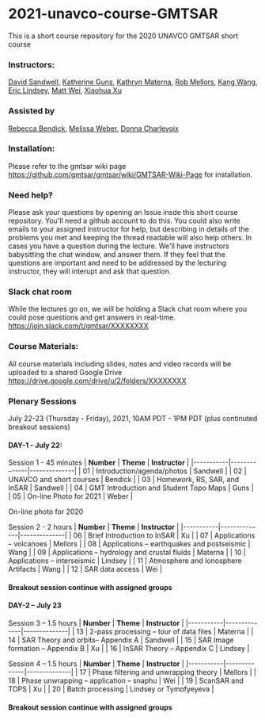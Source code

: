# 2021-unavco-course-GMTSAR
This is a short course repository for the 2020 UNAVCO GMTSAR short course

### Instructors:
[David Sandwell](https://topex.ucsd.edu/sandwell/),
[Katherine Guns](https://igpp.ucsd.edu/person/kguns),
[Kathryn Materna](https://scholar.google.com/citations?user=sBJoFrkAAAAJ&hl=en),
[Rob Mellors](https://people.llnl.gov/mellors1),
[Kang Wang](http://seismo.berkeley.edu/~kwang/),
[Eric Lindsey](https://www.planetmechanic.net/about-me),
[Matt Wei](https://weilaburi.wixsite.com/home),
[Xiaohua Xu](https://scholar.google.com/citations?user=ME1EfdsAAAAJ&hl=en)

### Assisted by
[Rebecca Bendick](https://www.unavco.org/highlights/2020/unavco-president.html),
[Melissa Weber](https://connect.unavco.org/display/per018591),
[Donna Charlevoix](https://connect.unavco.org/display/per968358)

### Installation:
Please refer to the gmtsar wiki page https://github.com/gmtsar/gmtsar/wiki/GMTSAR-Wiki-Page for installation.

### Need help?
Please ask your questions by opening an Issue insde this short course repository. You'll need a github account to do this. You could also write emails to your assigned instructor for help, but describing in details of the problems you met and keeping the thread readable will also help others. In cases you have a question during the lecture. We'll have instructors babysitting the chat window, and answer them. If they feel that the questions are important and need to be addressed by the lecturing instructor, they will interupt and ask that question.  

### Slack chat room
While the lectures go on, we will be holding a Slack chat room where you could pose questions and get answers in real-time.
https://join.slack.com/t/gmtsar/XXXXXXXX

### Course Materials:
All course materials including slides, notes and video records will be uploaded to a shared Google Drive https://drive.google.com/drive/u/2/folders/XXXXXXXX

### Plenary Sessions
July 22-23 (Thursday - Friday), 2021, 10AM PDT - 1PM PDT (plus continuted breakout sessions)
#### DAY-1 -  July 22:
Session 1 - 45 minutes
| **Number** | **Theme** | **Instructor** |
|-----------|--------------|--------------|
| 01    | Introduction/agenda/photos | Sandwell  |
| 02    | UNAVCO and short courses | Bendick |
| 03    | Homework, RS, SAR, and InSAR | Sandwell |
| 04    | GMT Introduction and Student Topo Maps | Guns |
| 05    | On-line Photo for 2021 | Weber |

On-line photo for 2020

Session 2 - 2 hours
| **Number** | **Theme** | **Instructor** |
|-----------|--------------|--------------|
| 06    | Brief Introduction to InSAR | Xu |
| 07    | Applications – volcanoes | Mellors |
| 08    | Applications – earthquakes and postseismic | Wang |
| 09    | Applications – hydrology and crustal fluids | Materna |
| 10    | Applications – interseismic | Lindsey |
| 11    | Atmosphere and Ionosphere Artifacts | Wang |
| 12    | SAR data access | Wei |
#### Breakout session continue with assigned groups

#### DAY-2 – July 23
Session 3 – 1.5 hours
| **Number** | **Theme** | **Instructor** |
|-----------|--------------|--------------|
| 13    | 2-pass processing – tour of data files | Materna |
| 14    | SAR Theory and orbits– Appendix A | Sandwell |
| 15    | SAR Image formation – Appendix B | Xu |
| 16    | InSAR Theory – Appendix C | Lindsey |

Session 4 – 1.5 hours
| **Number** | **Theme** | **Instructor** |
|-----------|--------------|--------------|
| 17    | Phase filtering and unwrapping theory | Mellors |
| 18    | Phase unwrapping – application – snaphu | Wei |
| 19    | ScanSAR and TOPS | Xu |
| 20    | Batch processing | Lindsey or Tymofyeyeva |
#### Breakout session continue with assigned groups


